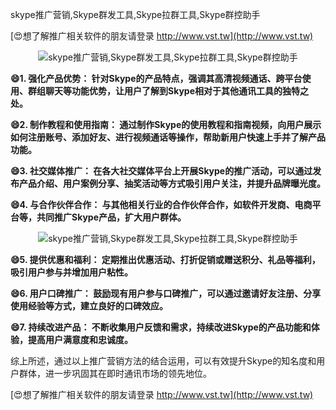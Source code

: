 skype推广营销,Skype群发工具,Skype拉群工具,Skype群控助手

[😍想了解推广相关软件的朋友请登录 http://www.vst.tw](http://www.vst.tw)

 <center><img src="https://vst.tw/MP4/tuiguang/png/6.png" alt="skype推广营销,Skype群发工具,Skype拉群工具,Skype群控助手"></center>

**😄1. 强化产品优势： 针对Skype的产品特点，强调其高清视频通话、跨平台使用、群组聊天等功能优势，让用户了解到Skype相对于其他通讯工具的独特之处。**

**😄2. 制作教程和使用指南： 通过制作Skype的使用教程和指南视频，向用户展示如何注册账号、添加好友、进行视频通话等操作，帮助新用户快速上手并了解产品功能。**

**😄3. 社交媒体推广： 在各大社交媒体平台上开展Skype的推广活动，可以通过发布产品介绍、用户案例分享、抽奖活动等方式吸引用户关注，并提升品牌曝光度。**

**😄4. 与合作伙伴合作： 与其他相关行业的合作伙伴合作，如软件开发商、电商平台等，共同推广Skype产品，扩大用户群体。**

 <center><img src="https://vst.tw/MP4/tuiguang/png/5.png" alt="skype推广营销,Skype群发工具,Skype拉群工具,Skype群控助手"></center>

**😄5. 提供优惠和福利： 定期推出优惠活动、打折促销或赠送积分、礼品等福利，吸引用户参与并增加用户粘性。**

**😄6. 用户口碑推广： 鼓励现有用户参与口碑推广，可以通过邀请好友注册、分享使用经验等方式，建立良好的口碑效应。**

**😄7. 持续改进产品： 不断收集用户反馈和需求，持续改进Skype的产品功能和体验，提高用户满意度和忠诚度。**

综上所述，通过以上推广营销方法的结合运用，可以有效提升Skype的知名度和用户群体，进一步巩固其在即时通讯市场的领先地位。

[😍想了解推广相关软件的朋友请登录 http://www.vst.tw](http://www.vst.tw)



